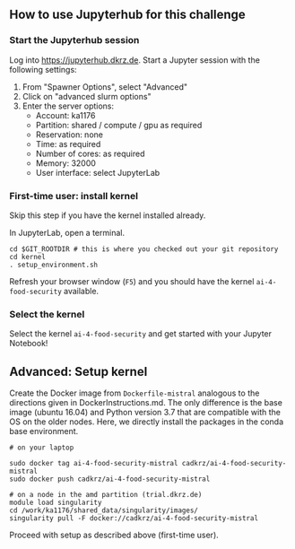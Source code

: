 ## How to use Jupyterhub for this challenge

### Start the Jupyterhub session

Log into https://jupyterhub.dkrz.de. Start a Jupyter session with the following settings:

1. From "Spawner Options", select "Advanced"
2. Click on "advanced slurm options"
3. Enter the server options:
    * Account: ka1176
    * Partition: shared / compute / gpu as required
    * Reservation: none
    * Time: as required
    * Number of cores: as required
    * Memory: 32000 
    * User interface: select JupyterLab

### First-time user: install kernel

Skip this step if you have the kernel installed already.

In JupyterLab, open a terminal.

```
cd $GIT_ROOTDIR # this is where you checked out your git repository
cd kernel
. setup_environment.sh
```

Refresh your browser window (`F5`) and you should have the kernel `ai-4-food-security` available. 


### Select the kernel

Select the kernel `ai-4-food-security` and get started with your Jupyter Notebook!

## Advanced: Setup kernel

Create the Docker image from `Dockerfile-mistral` analogous to the directions given in DockerInstructions.md. The only difference is the base image (ubuntu 16.04) and Python version 3.7 that are compatible with the OS on the older nodes. Here, we directly install the packages in the conda base environment.

```
# on your laptop

sudo docker tag ai-4-food-security-mistral cadkrz/ai-4-food-security-mistral
sudo docker push cadkrz/ai-4-food-security-mistral
```

```
# on a node in the amd partition (trial.dkrz.de)
module load singularity
cd /work/ka1176/shared_data/singularity/images/
singularity pull -F docker://cadkrz/ai-4-food-security-mistral
```

Proceed with setup as described above (first-time user).
